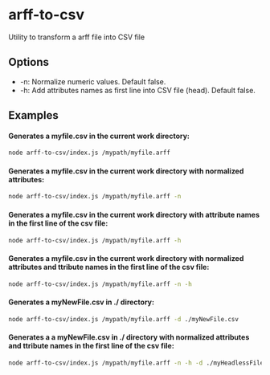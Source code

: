 # arff-to-csv
Utility to transform a arff file into CSV file

## Options

- -n: Normalize numeric values. Default false.
- -h: Add attributes names as first line into CSV file (head). Default false.

## Examples

#### Generates a myfile.csv in the current work directory:
```sh
node arff-to-csv/index.js /mypath/myfile.arff
```


#### Generates a myfile.csv in the current work directory with normalized attributes:
```sh
node arff-to-csv/index.js /mypath/myfile.arff -n
```


#### Generates a myfile.csv in the current work directory with attribute names in the first line of the csv file:
```sh
node arff-to-csv/index.js /mypath/myfile.arff -h
```

#### Generates a myfile.csv in the current work directory with normalized attributes and ttribute names in the first line of the csv file:
```sh
node arff-to-csv/index.js /mypath/myfile.arff -n -h
```

#### Generates a myNewFile.csv in ./ directory:
```sh
node arff-to-csv/index.js /mypath/myfile.arff -d ./myNewFile.csv
```

#### Generates a a myNewFile.csv in ./ directory with normalized attributes and ttribute names in the first line of the csv file:
```sh
node arff-to-csv/index.js /mypath/myfile.arff -n -h -d ./myHeadlessFile.csv
```
